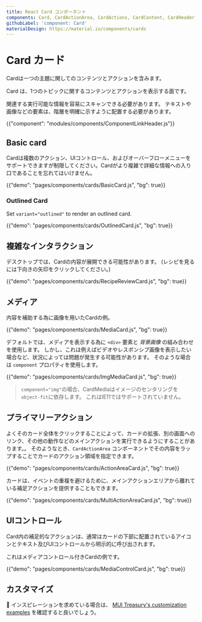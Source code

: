 ```yaml
---
title: React Card コンポーネント
components: Card, CardActionArea, CardActions, CardContent, CardHeader, CardMedia, Collapse, Paper
githubLabel: 'component: Card'
materialDesign: https://material.io/components/cards
---
```


# Card カード

<p class="description">Cardは一つの主題に関してのコンテンツとアクションを含みます。</p>

Card は、1つのトピックに関するコンテンツとアクションを表示する面です。

関連する実行可能な情報を容易にスキャンできる必要があります。 テキストや画像などの要素は、階層を明確に示すように配置する必要があります。

{{"component": "modules/components/ComponentLinkHeader.js"}}

## Basic card

Cardは複数のアクション、UIコントロール、およびオーバーフローメニューをサポートできますが制限してください。Cardがより複雑で詳細な情報への入り口であることを忘れてはいけません。

{{"demo": "pages/components/cards/BasicCard.js", "bg": true}}

### Outlined Card

Set `variant="outlined"` to render an outlined card.

{{"demo": "pages/components/cards/OutlinedCard.js", "bg": true}}

## 複雑なインタラクション

デスクトップでは、Cardの内容が展開できる可能性があります。 (レシピを見るには下向きの矢印をクリックしてください。)

{{"demo": "pages/components/cards/RecipeReviewCard.js", "bg": true}}

## メディア

内容を補助する為に画像を用いたCardの例。

{{"demo": "pages/components/cards/MediaCard.js", "bg": true}}

デフォルトでは、メディアを表示する為に `<div>` 要素と *背景画像* の組み合わせを使用します。 しかし、これは例えばビデオやレスポンシブ画像を表​​示したい場合など、状況によっては問題が発生する可能性があります。 そのような場合は `component` プロパティを使用します。

{{"demo": "pages/components/cards/ImgMediaCard.js", "bg": true}}

> `component="img"`の場合、CardMediaはイメージのセンタリングを`object-fit`に依存します。 これはIE11ではサポートされていません。

## プライマリーアクション

よくそのカード全体をクリックすることによって、カードの拡張、別の画面へのリンク、その他の動作などのメインアクションを実行できるようにすることがあります。。 そのようなとき、`CardActionArea` コンポーネントでその内容をラップすることでカードのアクション領域を指定できます。

{{"demo": "pages/components/cards/ActionAreaCard.js", "bg": true}}

カードは、イベントの重複を避けるために、メインアクションエリアから離れている補足アクションを提供することもできます。

{{"demo": "pages/components/cards/MultiActionAreaCard.js", "bg": true}}

## UIコントロール

Card内の補足的なアクションは、通常はカードの下部に配置されているアイコンとテキスト及びUIコントロールから明示的に呼び出されます。

これはメディアコントロール付きCardの例です。

{{"demo": "pages/components/cards/MediaControlCard.js", "bg": true}}

## カスタマイズ

🎨 インスピレーションを求めている場合は、 [MUI Treasury's customization examples](https://mui-treasury.com/components/card) を確認すると良いでしょう。
